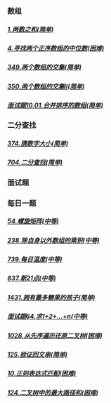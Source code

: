 ### 数组

##### [1.两数之和(简单)](https://github.com/HelloSummer5/LeetCodeDemo/blob/master/src/com/leetcode/md/array/LeetCode001.md)
##### [4.寻找两个正序数组的中位数(困难)](https://github.com/HelloSummer5/LeetCodeDemo/blob/master/src/com/leetcode/md/array/LeetCode004.md)
##### [349.两个数组的交集(简单)](https://github.com/HelloSummer5/LeetCodeDemo/blob/master/src/com/leetcode/md/array/LeetCode349.md)
##### [350.两个数组的交集II(简单)](https://github.com/HelloSummer5/LeetCodeDemo/blob/master/src/com/leetcode/md/array/LeetCode349.md)
##### [面试题10.01.合并排序的数组(简单)](https://github.com/HelloSummer5/LeetCodeDemo/blob/master/src/com/leetcode/md/array/LeetCodeFace10.01.md)

### 二分查找
##### [374.猜数字大小(简单)](https://github.com/HelloSummer5/LeetCodeDemo/blob/master/src/com/leetcode/md/search/dichotomy/LeetCode374.md)
##### [704.二分查找(简单)](https://github.com/HelloSummer5/LeetCodeDemo/blob/master/src/com/leetcode/md/search/dichotomy/LeetCode704.md)

### 面试题


### 每日一题
##### [54.螺旋矩阵(中等)](https://github.com/HelloSummer5/LeetCodeDemo/blob/master/src/com/leetcode/md/everyday/LeetCode54.md)
##### [238.除自身以外数组的乘积(中等)](https://github.com/HelloSummer5/LeetCodeDemo/blob/master/src/com/leetcode/md/everyday/LeetCode238.md)
##### [739.每日温度(中等)](https://github.com/HelloSummer5/LeetCodeDemo/blob/master/src/com/leetcode/md/everyday/LeetCode739.md)
##### [837.新21点(中等)](https://github.com/HelloSummer5/LeetCodeDemo/blob/master/src/com/leetcode/md/everyday/LeetCode837.md)
##### [1431.拥有最多糖果的孩子(简单)](https://github.com/HelloSummer5/LeetCodeDemo/blob/master/src/com/leetcode/md/everyday/LeetCode1431.md)
##### [面试题64.求1+2+…+n(中等)](https://github.com/HelloSummer5/LeetCodeDemo/blob/master/src/com/leetcode/md/everyday/LeetCodeFace64.md)
##### [1028.从先序遍历还原二叉树(困难)](https://github.com/HelloSummer5/LeetCodeDemo/blob/master/src/com/leetcode/md/everyday/LeetCode1028.md)
##### [125.验证回文串(简单)](https://github.com/HelloSummer5/LeetCodeDemo/blob/master/src/com/leetcode/md/everyday/LeetCode125.md)
##### [10.正则表达式匹配(困难)](https://github.com/HelloSummer5/LeetCodeDemo/blob/master/src/com/leetcode/md/everyday/LeetCode10.md)
##### [124.二叉树中的最大路径和(困难)](https://github.com/HelloSummer5/LeetCodeDemo/blob/master/src/com/leetcode/md/everyday/LeetCode124.md)




<br>

